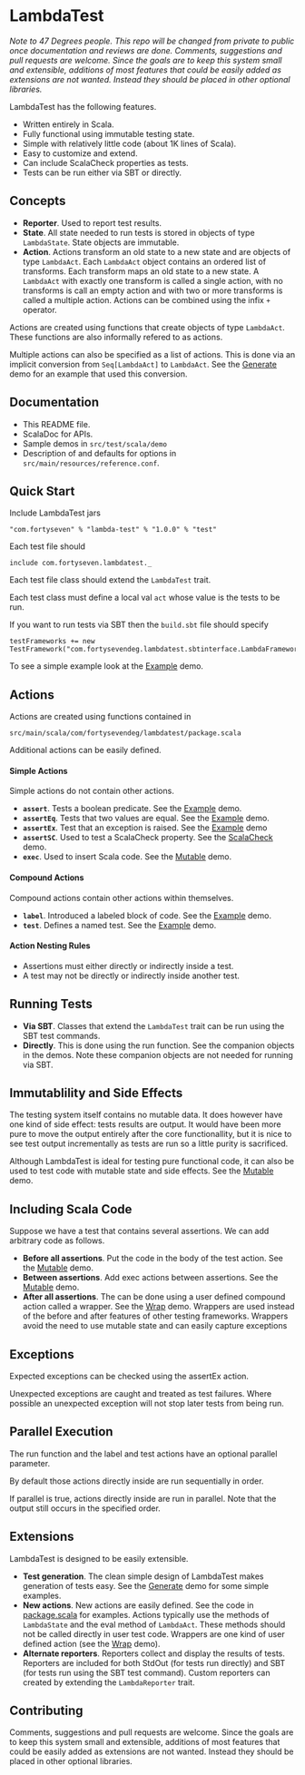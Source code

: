 # LambdaTest

*Note to 47 Degrees people. This repo will be changed from private to public once documentation and reviews are done.
Comments, suggestions and pull requests are welcome.
Since the goals are to keep this system small and extensible,
additions of most features that could be easily added as extensions
are not wanted. Instead they should be placed in other optional libraries.*

LambdaTest has the following features.

* Written entirely in Scala.
* Fully functional using immutable testing state.
* Simple with relatively little code (about 1K lines of Scala).
* Easy to customize and extend.
* Can include ScalaCheck properties as tests.
* Tests can be run either via SBT or directly.

## Concepts

* **Reporter**. Used to report test results.
* **State**. All state needed to run tests is stored in objects of type `LambdaState`. State objects are immutable. 
* **Action**. Actions transform an old state to a new state and are objects of type `LambdaAct`. Each `LambdaAct` object contains an ordered list of transforms. Each transform maps an old state to a new state. A `LambdaAct` with exactly one transform is called a single action, with no transforms is call an empty action and with two or more transforms is called a multiple action. Actions can be combined using the infix `+` operator.

Actions are created using functions that create objects of type `LambdaAct`. These functions are also informally refered to as actions.

Multiple actions can also be specified as a list of actions. This is done via an implicit conversion from `Seq[LambdaAct]` to `LambdaAct`. See the [Generate](https://github.com/47deg/LambdaTest/blob/master/src/test/scala/demo/Generate.scala) 
demo for an example that used this conversion.

## Documentation

* This README file.
* ScalaDoc for APIs.
* Sample demos in `src/test/scala/demo`
* Description of and defaults for options in `src/main/resources/reference.conf`.

## Quick Start

Include LambdaTest jars

    "com.fortyseven" % "lambda-test" % "1.0.0" % "test"
   
Each test file should  
 
    include com.fortyseven.lambdatest._

Each test file class should extend the `LambdaTest` trait.

Each test class must define a local val `act` whose value is the
tests to be run.

If you want to run tests via SBT then the `build.sbt` file should specify

    testFrameworks += new TestFramework("com.fortysevendeg.lambdatest.sbtinterface.LambdaFramework")
   
To see a simple example look at the [Example](https://github.com/47deg/LambdaTest/blob/master/src/test/scala/demo/Example.scala) demo.
 
## Actions
 
 Actions are created using functions contained in 
 
    src/main/scala/com/fortysevendeg/lambdatest/package.scala
    
Additional actions can be easily defined.  
    
#### Simple Actions

Simple actions do not contain other actions.

* **`assert`**. Tests a boolean predicate. See the [Example](https://github.com/47deg/LambdaTest/blob/master/src/test/scala/demo/Example.scala) demo.
* **`assertEq`**. Tests that two values are equal. See the [Example](https://github.com/47deg/LambdaTest/blob/master/src/test/scala/demo/Example.scala) demo.
* **`assertEx`**. Test that an exception is raised. See the [Example](https://github.com/47deg/LambdaTest/blob/master/src/test/scala/demo/Example.scala) demo
* **`assertSC`**. Used to test a ScalaCheck property. See the [ScalaCheck](https://github.com/47deg/LambdaTest/blob/master/src/test/scala/demo/ScalaCheck.scala) demo.
* **`exec`**. Used to insert Scala code. See the [Mutable](https://github.com/47deg/LambdaTest/blob/master/src/test/scala/demo/Mutable.scala) demo.

#### Compound Actions

Compound actions contain other actions within themselves.

* **`label`**. Introduced a labeled block of code. See the [Example](https://github.com/47deg/LambdaTest/blob/master/src/test/scala/demo/Example.scala) demo.
* **`test`**. Defines a named test. See the [Example](https://github.com/47deg/LambdaTest/blob/master/src/test/scala/demo/Example.scala) demo.

#### Action Nesting Rules

* Assertions must either directly or indirectly inside a test.
* A test may not be directly or indirectly inside another test.

## Running Tests

* **Via SBT**. Classes that extend the `LambdaTest` trait can be run using the SBT test commands.
* **Directly**. This is done using the run function. See the companion objects in the demos. Note these companion objects are not needed for running via SBT.
 
## Immutablility and Side Effects

The testing system itself contains no mutable data. It does however have one kind of side effect: tests results are output. It would have been more pure to move the output entirely after the core functionallity, but it is nice to see test output incrementally as tests are run so a little purity is sacrificed.

Although LambdaTest is ideal for testing pure functional code, it can also be used to test code with mutable state and side effects. See the [Mutable](https://github.com/47deg/LambdaTest/blob/master/src/test/scala/demo/Mutable.scala) demo.

## Including Scala Code

Suppose we have a test that contains several assertions.
We can add arbitrary code as follows.

* **Before all assertions**. Put the code in the body of the test action. See the [Mutable](https://github.com/47deg/LambdaTest/blob/master/src/test/scala/demo/Mutable.scala) demo.
* **Between assertions**. Add exec actions between assertions. See the [Mutable](https://github.com/47deg/LambdaTest/blob/master/src/test/scala/demo/Mutable.scala) demo.
* **After all assertions**. The can be done using a user defined compound action called a wrapper. See the [Wrap](https://github.com/47deg/LambdaTest/blob/master/src/test/scala/demo/Wrap.scala) demo. Wrappers are used instead of the before and after features of other testing frameworks. Wrappers avoid the need to use mutable state and can easily capture exceptions

## Exceptions

Expected exceptions can be checked using the assertEx action.

Unexpected exceptions are caught and treated as test failures. Where possible an unexpected exception will not stop later tests from being run.
 
## Parallel Execution

The run function and the label and test actions have an optional parallel parameter.

By default those actions directly inside are run sequentially in order.

If parallel is true, actions directly inside are run in parallel. Note that the output still occurs in the specified order.

## Extensions

LambdaTest is designed to be easily extensible.

* **Test generation**. The clean simple design of LambdaTest makes generation of tests easy. See the [Generate](https://github.com/47deg/LambdaTest/blob/master/src/test/scala/demo/Generate.scala) demo for some simple examples.
* **New actions**. New actions are easily defined. See the code in [package.scala](https://github.com/47deg/LambdaTest/blob/master/src/main/scala/com/fortysevendeg/lambdatest/package.scala) for examples. Actions typically use the methods of `LambdaState` and the eval method of `LambdaAct`. These methods should not be called directly in user test code. Wrappers are one kind of user defined action (see the [Wrap](https://github.com/47deg/LambdaTest/blob/master/src/test/scala/demo/Wrap.scala) demo).
* **Alternate reporters**. Reporters collect and display the results of tests. Reporters are included for both StdOut (for tests run directly) and SBT (for tests run using the SBT test command). Custom reporters can created by extending the `LambdaReporter` trait.

## Contributing

Comments, suggestions and pull requests are welcome.
Since the goals are to keep this system small and extensible,
additions of most features that could be easily added as extensions
are not wanted. Instead they should be placed in other optional libraries.




    
  

